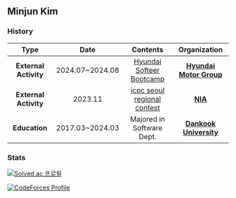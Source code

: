## Minjun Kim

<!--
**violet-mj/violet-mj** is a ✨ _special_ ✨ repository because its `README.md` (this file) appears on your GitHub profile.

Here are some ideas to get you started:

- 🔭 I’m currently working on ...
- 🌱 I’m currently learning ...
- 👯 I’m looking to collaborate on ...
- 🤔 I’m looking for help with ...
- 💬 Ask me about ...
- 📫 How to reach me: ...
- 😄 Pronouns: ...
- ⚡ Fun fact: ...
-->

### History

| **Type** | **Date** | **Contents** | **Organization** |
|:--------:|:--------:|:--------:|:--------:|
| **External Activity** | 2024.07~2024.08 | [Hyundai Softeer Bootcamp](https://softeerbootcamp.hyundaimotorgroup.com/) | **[Hyundai Motor Group](https://www.hyundai.com/kr/ko/e)** |
| **External Activity** | 2023.11 | [icpc seoul regional contest](https://icpckorea.org/) | **[NIA](https://propose.nia.or.kr/)** |
| **Education** | 2017.03~2024.03 | Majored in Software Dept. | **[Dankook University](https://www.dankook.ac.kr/web/kor)** |

### Stats

[![Solved.ac 프로필](http://mazassumnida.wtf/api/generate_badge?boj=alswnssl0528)](https://solved.ac/alswnssl0528)

[![CodeForces Profile](https://cf.leed.at?id=minjunnnn)](https://codeforces.com/profile/minjunnnn)


